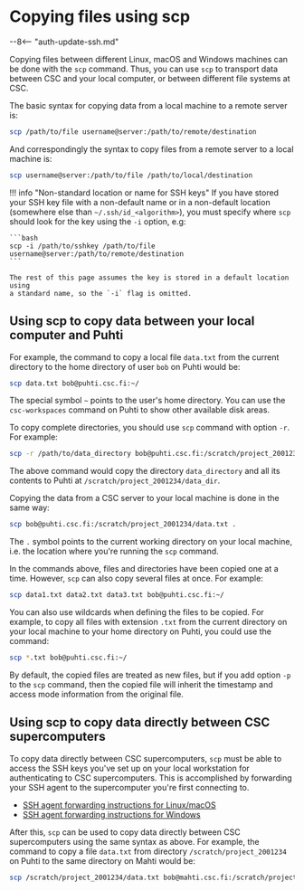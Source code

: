 # Copying files using scp

--8<-- "auth-update-ssh.md"

Copying files between different Linux, macOS and Windows machines can be done
with the `scp` command. Thus, you can use `scp` to transport data between CSC
and your local computer, or between different file systems at CSC.

The basic syntax for copying data from a local machine to a remote server is:

```bash
scp /path/to/file username@server:/path/to/remote/destination
```

And correspondingly the syntax to copy files from a remote server to a local
machine is:

```bash
scp username@server:/path/to/file /path/to/local/destination
```

!!! info "Non-standard location or name for SSH keys"
    If you have stored your SSH key file with a non-default name or in a
    non-default location (somewhere else than `~/.ssh/id_<algorithm>`), you
    must specify where `scp` should look for the key using the `-i` option,
    e.g:

    ```bash
    scp -i /path/to/sshkey /path/to/file username@server:/path/to/remote/destination
    ```

    The rest of this page assumes the key is stored in a default location using
    a standard name, so the `-i` flag is omitted.

## Using scp to copy data between your local computer and Puhti

For example, the command to copy a local file `data.txt` from the current
directory to the home directory of user `bob` on Puhti would be:

```bash
scp data.txt bob@puhti.csc.fi:~/
```

The special symbol `~` points to the user's home directory. You can use the
`csc-workspaces` command on Puhti to show other available disk areas.

To copy complete directories, you should use `scp` command with option `-r`.
For example:

```bash
scp -r /path/to/data_directory bob@puhti.csc.fi:/scratch/project_2001234/data_dir 
```

The above command would copy the directory `data_directory` and all its
contents to Puhti at `/scratch/project_2001234/data_dir`.

Copying the data from a CSC server to your local machine is done in the same
way:

```bash
scp bob@puhti.csc.fi:/scratch/project_2001234/data.txt .
```

The `.` symbol points to the current working directory on your local machine,
i.e. the location where you're running the `scp` command.

In the commands above, files and directories have been copied one at a time.
However, `scp` can also copy several files at once. For example:

```bash
scp data1.txt data2.txt data3.txt bob@puhti.csc.fi:~/
```

You can also use wildcards when defining the files to be copied. For example,
to copy all files with extension `.txt` from the current directory on your
local machine to your home directory on Puhti, you could use the command:

```bash
scp *.txt bob@puhti.csc.fi:~/
```

By default, the copied files are treated as new files, but if you add option
`-p` to the `scp` command, then the copied file will inherit the timestamp and
access mode information from the original file.

## Using scp to copy data directly between CSC supercomputers

To copy data directly between CSC supercomputers, `scp` must be able to access
the SSH keys you've set up on your local workstation for authenticating to CSC
supercomputers. This is accomplished by forwarding your SSH agent to the
supercomputer you're first connecting to.

- [SSH agent forwarding instructions for Linux/macOS](../../computing/connecting/ssh-unix.md#ssh-agent-forwarding)
- [SSH agent forwarding instructions for Windows](../../computing/connecting/ssh-windows.md#ssh-agent-forwarding)

After this, `scp` can be used to copy data directly between CSC supercomputers
using the same syntax as above. For example, the command to copy a file
`data.txt` from directory `/scratch/project_2001234` on Puhti to the same
directory on Mahti would be:

```bash
scp /scratch/project_2001234/data.txt bob@mahti.csc.fi:/scratch/project_2001234
```

